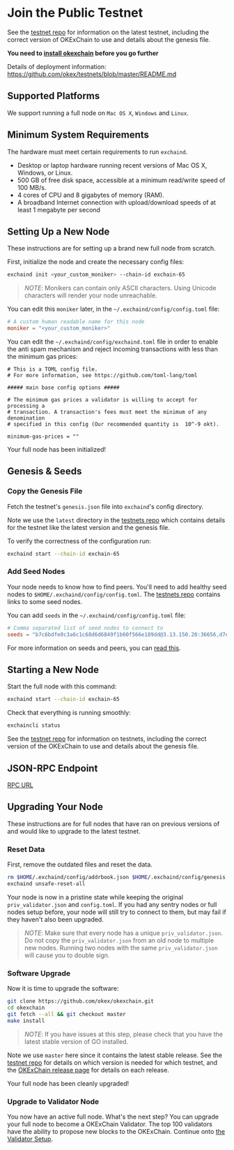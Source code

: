 <!--
order: 4
-->

# Join the Public Testnet 

See the [testnet repo](https://github.com/okex/testnets) for
information on the latest testnet, including the correct version
of OKExChain to use and details about the genesis file.

**You need to [install okexchain](./install-okexchain.html) before you go further**


Details of deployment information: https://github.com/okex/testnets/blob/master/README.md
## Supported Platforms

We support running a full node on `Mac OS X`, `Windows` and `Linux`.

## Minimum System Requirements

The hardware must meet certain requirements to run `exchaind`.

 * Desktop or laptop hardware running recent versions of Mac OS X, Windows, or Linux.
 * 500 GB of free disk space, accessible at a minimum read/write speed of 100 MB/s.
 * 4 cores of CPU and 8 gigabytes of memory (RAM).
 * A broadband Internet connection with upload/download speeds of at least 1 megabyte per second

## Setting Up a New Node

These instructions are for setting up a brand new full node from scratch.

First, initialize the node and create the necessary config files:

```bash
exchaind init <your_custom_moniker> --chain-id exchain-65
```

> _NOTE_:
Monikers can contain only ASCII characters. Using Unicode characters will render your node unreachable.


You can edit this `moniker` later, in the `~/.exchaind/config/config.toml` file:

```toml
# A custom human readable name for this node
moniker = "<your_custom_moniker>"
```

You can edit the `~/.exchaind/config/exchaind.toml` file in order to enable the anti spam mechanism and reject incoming transactions with less than the minimum gas prices:

```
# This is a TOML config file.
# For more information, see https://github.com/toml-lang/toml

##### main base config options #####

# The minimum gas prices a validator is willing to accept for processing a
# transaction. A transaction's fees must meet the minimum of any denomination
# specified in this config (Our recommended quantity is  10^-9 okt).

minimum-gas-prices = ""
```

Your full node has been initialized! 

## Genesis & Seeds

### Copy the Genesis File

Fetch the testnet's `genesis.json` file into `exchaind`'s config directory.

Note we use the `latest` directory in the [testnets repo](https://github.com/okex/testnets) which contains details for the testnet like the latest version and the genesis file. 

To verify the correctness of the configuration run:

```bash
exchaind start --chain-id exchain-65
```

### Add Seed Nodes

Your node needs to know how to find peers. You'll need to add healthy seed nodes to `$HOME/.exchaind/config/config.toml`. The [testnets repo](https://github.com/okex/testnets) contains links to some seed nodes.

You can add `seeds` in the `~/.exchaind/config/config.toml` file:

```toml
# Comma separated list of seed nodes to connect to
seeds = "b7c6bdfe0c3a6c1c68d6d6849f1b60f566e189dd@3.13.150.20:36656,d7eec05e6449945c8e0fd080d58977d671eae588@35.176.111.229:36656,223b5b41d1dba9057401def49b456630e1ab2599@18.162.106.25:36656"
```

For more information on seeds and peers, you can [read this](https://docs.tendermint.com/master/spec/p2p/peer.html).

## Starting a New Node

Start the full node with this command:

```bash
exchaind start --chain-id exchain-65
```

Check that everything is running smoothly:

```bash
exchaincli status
```

See the [testnet repo](https://github.com/okex/testnets) for information on testnets, including the correct version of the OKExChain to use and details about the genesis file.

## JSON-RPC Endpoint
[RPC URL](../developers/blockchainDetail/aminorpc.html#testnet-chain-id-exchain-65)

## Upgrading Your Node

These instructions are for full nodes that have ran on previous versions of and would like to upgrade to the latest testnet.

### Reset Data

First, remove the outdated files and reset the data.

```bash
rm $HOME/.exchaind/config/addrbook.json $HOME/.exchaind/config/genesis.json
exchaind unsafe-reset-all
```

Your node is now in a pristine state while keeping the original `priv_validator.json` and `config.toml`. If you had any sentry nodes or full nodes setup before,
your node will still try to connect to them, but may fail if they haven't also
been upgraded.

> _NOTE_:
Make sure that every node has a unique `priv_validator.json`. Do not copy the `priv_validator.json` from an old node to multiple new nodes. Running two nodes with the same `priv_validator.json` will cause you to double sign.


### Software Upgrade

Now it is time to upgrade the software:

```bash
git clone https://github.com/okex/okexchain.git
cd okexchain
git fetch --all && git checkout master
make install
```

> _NOTE_: If you have issues at this step, please check that you have the latest stable version of GO installed.

Note we use `master` here since it contains the latest stable release.
See the [testnet repo](https://github.com/okex/testnets) for details on which version is needed for which testnet, and the [OKExChain release page](https://github.com/okex/okexchain/releases) for details on each release.

Your full node has been cleanly upgraded!

### Upgrade to Validator Node

You now have an active full node. What's the next step? You can upgrade your full node to become a OKExChain Validator. The top 100 validators have the ability to propose new blocks to the OKExChain. Continue onto [the Validator Setup](../validators/validators-guide-cli.md).
